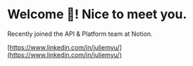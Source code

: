 # Welcome 👋! Nice to meet you.

Recently joined the API & Platform team at Notion.

[https://www.linkedin.com/in/juliemyu/](https://www.linkedin.com/in/juliemyu/)
